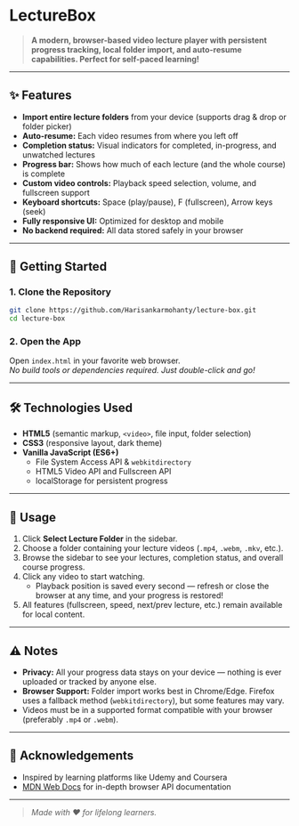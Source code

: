 # LectureBox

> **A modern, browser-based video lecture player with persistent progress tracking, local folder import, and auto-resume capabilities. Perfect for self-paced learning!**

***

## ✨ Features

- **Import entire lecture folders** from your device (supports drag & drop or folder picker)
- **Auto-resume:** Each video resumes from where you left off
- **Completion status:** Visual indicators for completed, in-progress, and unwatched lectures
- **Progress bar:** Shows how much of each lecture (and the whole course) is complete
- **Custom video controls:** Playback speed selection, volume, and fullscreen support
- **Keyboard shortcuts:** Space (play/pause), F (fullscreen), Arrow keys (seek)
- **Fully responsive UI:** Optimized for desktop and mobile
- **No backend required:** All data stored safely in your browser

***


## 📂 Getting Started

### 1. Clone the Repository

```sh
git clone https://github.com/Harisankarmohanty/lecture-box.git
cd lecture-box
```

### 2. Open the App

Open `index.html` in your favorite web browser.  
_No build tools or dependencies required. Just double-click and go!_

***

## 🛠️ Technologies Used

- **HTML5** (semantic markup, `<video>`, file input, folder selection)
- **CSS3** (responsive layout, dark theme)
- **Vanilla JavaScript (ES6+)**
  - File System Access API & `webkitdirectory`
  - HTML5 Video API and Fullscreen API
  - localStorage for persistent progress

***

## 📖 Usage

1. Click **Select Lecture Folder** in the sidebar.
2. Choose a folder containing your lecture videos (`.mp4`, `.webm`, `.mkv`, etc.).
3. Browse the sidebar to see your lectures, completion status, and overall course progress.
4. Click any video to start watching.  
   - Playback position is saved every second — refresh or close the browser at any time, and your progress is restored!
5. All features (fullscreen, speed, next/prev lecture, etc.) remain available for local content.

***

## ⚠️ Notes

- **Privacy:** All your progress data stays on your device — nothing is ever uploaded or tracked by anyone else.
- **Browser Support:** Folder import works best in Chrome/Edge. Firefox uses a fallback method (`webkitdirectory`), but some features may vary.
- Videos must be in a supported format compatible with your browser (preferably `.mp4` or `.webm`).

***

## 🙏 Acknowledgements

- Inspired by learning platforms like Udemy and Coursera
- [MDN Web Docs](https://developer.mozilla.org/) for in-depth browser API documentation

***

> _Made with ♥ for lifelong learners._
